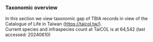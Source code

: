 ### Taxonomic overview

In this section we view taxonomic gap of TBIA records in view of the Catalogue of Life in Taiwan (https://taicol.tw/).
<br>
Current species and infraspecies count at TaiCOL is at 64,542 (last accessed: 20240610)<br>